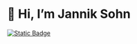 # 👋 Hi, I’m Jannik Sohn
[![Static Badge](https://img.shields.io/badge/janniksohn.dev-6366f1?style=plastic&logo=nuxtdotjs&label=My%20Website&color=6366f1)](https://janniksohn.dev)
